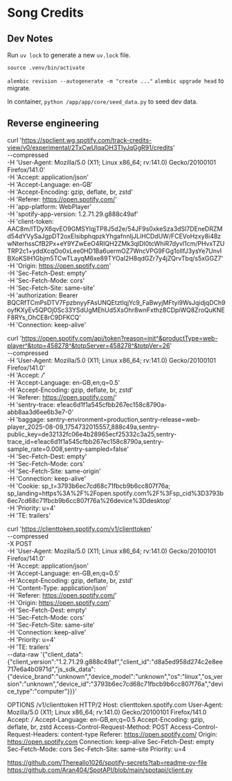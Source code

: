 # Song Credits 

## Dev Notes
Run `uv lock` to generate a new `uv.lock` file.

`source .venv/bin/activate`

`alembic revision --autogenerate -m "create ..."`
`alembic upgrade head` to migrate.

In container, `python /app/app/core/seed_data.py` to seed dev data.


## Reverse engineering
curl 'https://spclient.wg.spotify.com/track-credits-view/v0/experimental/2TxCwUlqaOH3TIyJqGgR91/credits' \
  --compressed \
  -H 'User-Agent: Mozilla/5.0 (X11; Linux x86_64; rv:141.0) Gecko/20100101 Firefox/141.0' \
  -H 'Accept: application/json' \
  -H 'Accept-Language: en-GB' \
  -H 'Accept-Encoding: gzip, deflate, br, zstd' \
  -H 'Referer: https://open.spotify.com/' \
  -H 'app-platform: WebPlayer' \
  -H 'spotify-app-version: 1.2.71.29.g888c49af' \
  -H 'client-token: AAC8m/lTDyX6qvEO9GMSYlqjTP8J5d2e/54JF9s0xkeSza3dSl7DEneDRZMd54dYVySaJgpDT2oxEIsibphqpzkYhgafnnIjJLiHCDdUW/FCEVoHzxy8i48zwNterhssCfB2Px+eY9YZwEeO4RIQH2ZMk3qlDl0tcWhiR7dyvl1cm/PHvxTZUTRP2c1+yddXcqOo0xLee0HD1Ba6uermOZ7WncVPG9FGg1ollfJ3ysYe7UnvIBXoKSlH1Gbjm5TCwTLayqM6xe89TYOaI2H8qdGZr7y4jZQrvTbq/s5xGGZ7' \
  -H 'Origin: https://open.spotify.com' \
  -H 'Sec-Fetch-Dest: empty' \
  -H 'Sec-Fetch-Mode: cors' \
  -H 'Sec-Fetch-Site: same-site' \
  -H 'authorization: Bearer BQCRfTCmPsDTV7FpzbnyyFAsUNQEtztlqjYc9_FaBwyjMFtyi9WsJqidjqDCh9oyfKXyEv5QPOj0Sc33YSdUgMEhUd5XsOhr8wnFxthz8CDpiWQ8ZroQuKNEF8RYs_OhCE8rC9DFKCQ' \
  -H 'Connection: keep-alive'


curl 'https://open.spotify.com/api/token?reason=init^&productType=web-player^&totp=458278^&totpServer=458278^&totpVer=26' \
  --compressed \
  -H 'User-Agent: Mozilla/5.0 (X11; Linux x86_64; rv:141.0) Gecko/20100101 Firefox/141.0' \
  -H 'Accept: */*' \
  -H 'Accept-Language: en-GB,en;q=0.5' \
  -H 'Accept-Encoding: gzip, deflate, br, zstd' \
  -H 'Referer: https://open.spotify.com/' \
  -H 'sentry-trace: e1eac6d1f1a545cfbb267ec158c8790a-abb8aa3d6ee6b3e7-0' \
  -H 'baggage: sentry-environment=production,sentry-release=web-player_2025-08-09_1754732015557_888c49a,sentry-public_key=de32132fc06e4b28965ecf25332c3a25,sentry-trace_id=e1eac6d1f1a545cfbb267ec158c8790a,sentry-sample_rate=0.008,sentry-sampled=false' \
  -H 'Sec-Fetch-Dest: empty' \
  -H 'Sec-Fetch-Mode: cors' \
  -H 'Sec-Fetch-Site: same-origin' \
  -H 'Connection: keep-alive' \
  -H 'Cookie: sp_t=3793b6ec7cd68c71fbcb9b6cc807f76a; sp_landing=https%3A%2F%2Fopen.spotify.com%2F%3Fsp_cid%3D3793b6ec7cd68c71fbcb9b6cc807f76a%26device%3Ddesktop' \
  -H 'Priority: u=4' \
  -H 'TE: trailers'

curl 'https://clienttoken.spotify.com/v1/clienttoken' \
  --compressed \
  -X POST \
  -H 'User-Agent: Mozilla/5.0 (X11; Linux x86_64; rv:141.0) Gecko/20100101 Firefox/141.0' \
  -H 'Accept: application/json' \
  -H 'Accept-Language: en-GB,en;q=0.5' \
  -H 'Accept-Encoding: gzip, deflate, br, zstd' \
  -H 'Content-Type: application/json' \
  -H 'Referer: https://open.spotify.com/' \
  -H 'Origin: https://open.spotify.com' \
  -H 'Sec-Fetch-Dest: empty' \
  -H 'Sec-Fetch-Mode: cors' \
  -H 'Sec-Fetch-Site: same-site' \
  -H 'Connection: keep-alive' \
  -H 'Priority: u=4' \
  -H 'TE: trailers' \
  --data-raw '{"client_data":{"client_version":"1.2.71.29.g888c49af","client_id":"d8a5ed958d274c2e8ee717e6a4b0971d","js_sdk_data":{"device_brand":"unknown","device_model":"unknown","os":"linux","os_version":"unknown","device_id":"3793b6ec7cd68c71fbcb9b6cc807f76a","device_type":"computer"}}}'


OPTIONS /v1/clienttoken HTTP/2
Host: clienttoken.spotify.com
User-Agent: Mozilla/5.0 (X11; Linux x86_64; rv:141.0) Gecko/20100101 Firefox/141.0
Accept: */*
Accept-Language: en-GB,en;q=0.5
Accept-Encoding: gzip, deflate, br, zstd
Access-Control-Request-Method: POST
Access-Control-Request-Headers: content-type
Referer: https://open.spotify.com/
Origin: https://open.spotify.com
Connection: keep-alive
Sec-Fetch-Dest: empty
Sec-Fetch-Mode: cors
Sec-Fetch-Site: same-site
Priority: u=4


https://github.com/Thereallo1026/spotify-secrets?tab=readme-ov-file
https://github.com/Aran404/SpotAPI/blob/main/spotapi/client.py
